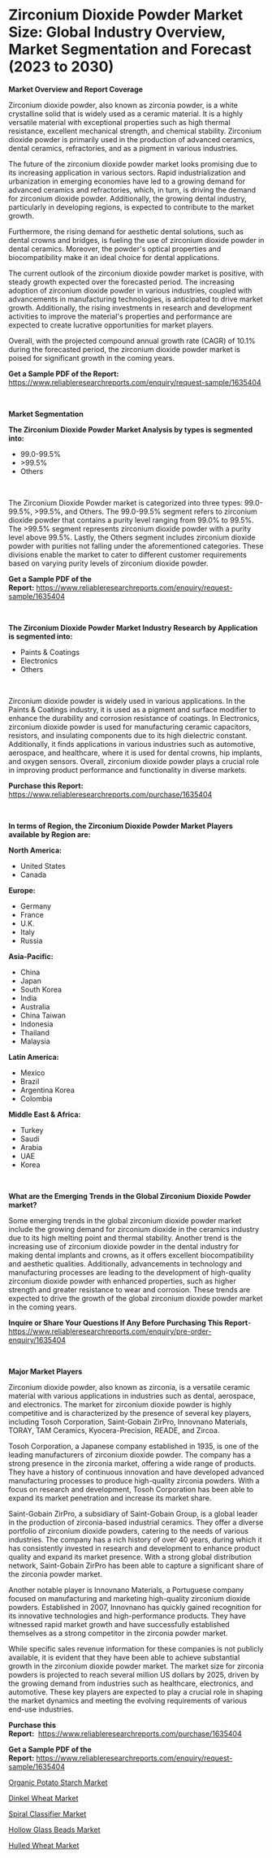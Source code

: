 <p><h1>Zirconium Dioxide Powder Market Size: Global Industry Overview, Market Segmentation and Forecast (2023 to 2030)</h1></p><p><strong>Market Overview and Report Coverage</strong></p>
<p><p>Zirconium dioxide powder, also known as zirconia powder, is a white crystalline solid that is widely used as a ceramic material. It is a highly versatile material with exceptional properties such as high thermal resistance, excellent mechanical strength, and chemical stability. Zirconium dioxide powder is primarily used in the production of advanced ceramics, dental ceramics, refractories, and as a pigment in various industries.</p><p>The future of the zirconium dioxide powder market looks promising due to its increasing application in various sectors. Rapid industrialization and urbanization in emerging economies have led to a growing demand for advanced ceramics and refractories, which, in turn, is driving the demand for zirconium dioxide powder. Additionally, the growing dental industry, particularly in developing regions, is expected to contribute to the market growth.</p><p>Furthermore, the rising demand for aesthetic dental solutions, such as dental crowns and bridges, is fueling the use of zirconium dioxide powder in dental ceramics. Moreover, the powder's optical properties and biocompatibility make it an ideal choice for dental applications.</p><p>The current outlook of the zirconium dioxide powder market is positive, with steady growth expected over the forecasted period. The increasing adoption of zirconium dioxide powder in various industries, coupled with advancements in manufacturing technologies, is anticipated to drive market growth. Additionally, the rising investments in research and development activities to improve the material's properties and performance are expected to create lucrative opportunities for market players.</p><p>Overall, with the projected compound annual growth rate (CAGR) of 10.1% during the forecasted period, the zirconium dioxide powder market is poised for significant growth in the coming years.</p></p>
<p><strong>Get a Sample PDF of the Report:</strong> <a href="https://www.reliableresearchreports.com/enquiry/request-sample/1635404">https://www.reliableresearchreports.com/enquiry/request-sample/1635404</a></p>
<p>&nbsp;</p>
<p><strong>Market Segmentation</strong></p>
<p><strong>The Zirconium Dioxide Powder Market Analysis by types is segmented into:</strong></p>
<p><ul><li>99.0-99.5%</li><li>>99.5%</li><li>Others</li></ul></p>
<p>&nbsp;</p>
<p><p>The Zirconium Dioxide Powder market is categorized into three types: 99.0-99.5%, >99.5%, and Others. The 99.0-99.5% segment refers to zirconium dioxide powder that contains a purity level ranging from 99.0% to 99.5%. The >99.5% segment represents zirconium dioxide powder with a purity level above 99.5%. Lastly, the Others segment includes zirconium dioxide powder with purities not falling under the aforementioned categories. These divisions enable the market to cater to different customer requirements based on varying purity levels of zirconium dioxide powder.</p></p>
<p><strong>Get a Sample PDF of the Report:</strong>&nbsp;<a href="https://www.reliableresearchreports.com/enquiry/request-sample/1635404">https://www.reliableresearchreports.com/enquiry/request-sample/1635404</a></p>
<p>&nbsp;</p>
<p><strong>The Zirconium Dioxide Powder Market Industry Research by Application is segmented into:</strong></p>
<p><ul><li>Paints & Coatings</li><li>Electronics</li><li>Others</li></ul></p>
<p>&nbsp;</p>
<p><p>Zirconium dioxide powder is widely used in various applications. In the Paints & Coatings industry, it is used as a pigment and surface modifier to enhance the durability and corrosion resistance of coatings. In Electronics, zirconium dioxide powder is used for manufacturing ceramic capacitors, resistors, and insulating components due to its high dielectric constant. Additionally, it finds applications in various industries such as automotive, aerospace, and healthcare, where it is used for dental crowns, hip implants, and oxygen sensors. Overall, zirconium dioxide powder plays a crucial role in improving product performance and functionality in diverse markets.</p></p>
<p><strong>Purchase this Report:</strong>&nbsp; <a href="https://www.reliableresearchreports.com/purchase/1635404">https://www.reliableresearchreports.com/purchase/1635404</a></p>
<p>&nbsp;</p>
<p><strong>In terms of Region, the Zirconium Dioxide Powder Market Players available by Region are:</strong></p>
<p>
    <p> <strong> North America: </strong>
        <ul>
            <li>United States</li>
            <li>Canada</li>
        </ul>
        </p> 
    <p> <strong> Europe: </strong>
        <ul>
            <li>Germany</li>
            <li>France</li>
            <li>U.K.</li>
            <li>Italy</li>
            <li>Russia</li>
        </ul>
        </p> 
    <p> <strong> Asia-Pacific: </strong>
        <ul>
            <li>China</li>
            <li>Japan</li>
            <li>South Korea</li>
            <li>India</li>
            <li>Australia</li>
            <li>China Taiwan</li>
            <li>Indonesia</li>
            <li>Thailand</li>
            <li>Malaysia</li>
        </ul>
        </p> 
    <p> <strong> Latin America: </strong>
        <ul>
            <li>Mexico</li>
            <li>Brazil</li>
            <li>Argentina Korea</li>
            <li>Colombia</li>
        </ul>
        </p> 
    <p> <strong> Middle East & Africa: </strong>
        <ul>
            <li>Turkey</li>
            <li>Saudi</li>
            <li>Arabia</li>
            <li>UAE</li>
            <li>Korea</li>
        </ul>
    </p>
    </p>
<p>&nbsp;</p>
<p><strong>What are the Emerging Trends in the Global Zirconium Dioxide Powder market?</strong></p>
<p><p>Some emerging trends in the global zirconium dioxide powder market include the growing demand for zirconium dioxide in the ceramics industry due to its high melting point and thermal stability. Another trend is the increasing use of zirconium dioxide powder in the dental industry for making dental implants and crowns, as it offers excellent biocompatibility and aesthetic qualities. Additionally, advancements in technology and manufacturing processes are leading to the development of high-quality zirconium dioxide powder with enhanced properties, such as higher strength and greater resistance to wear and corrosion. These trends are expected to drive the growth of the global zirconium dioxide powder market in the coming years.</p></p>
<p><strong>Inquire or Share Your Questions If Any Before Purchasing This Report</strong>- <a href="https://www.reliableresearchreports.com/enquiry/pre-order-enquiry/1635404">https://www.reliableresearchreports.com/enquiry/pre-order-enquiry/1635404</a></p>
<p>&nbsp;</p>
<p><strong>Major Market Players</strong></p>
<p><p>Zirconium dioxide powder, also known as zirconia, is a versatile ceramic material with various applications in industries such as dental, aerospace, and electronics. The market for zirconium dioxide powder is highly competitive and is characterized by the presence of several key players, including Tosoh Corporation, Saint-Gobain ZirPro, Innovnano Materials, TORAY, TAM Ceramics, Kyocera-Precision, READE, and Zircoa. </p><p>Tosoh Corporation, a Japanese company established in 1935, is one of the leading manufacturers of zirconium dioxide powder. The company has a strong presence in the zirconia market, offering a wide range of products. They have a history of continuous innovation and have developed advanced manufacturing processes to produce high-quality zirconia powders. With a focus on research and development, Tosoh Corporation has been able to expand its market penetration and increase its market share.</p><p>Saint-Gobain ZirPro, a subsidiary of Saint-Gobain Group, is a global leader in the production of zirconia-based industrial ceramics. They offer a diverse portfolio of zirconium dioxide powders, catering to the needs of various industries. The company has a rich history of over 40 years, during which it has consistently invested in research and development to enhance product quality and expand its market presence. With a strong global distribution network, Saint-Gobain ZirPro has been able to capture a significant share of the zirconia powder market.</p><p>Another notable player is Innovnano Materials, a Portuguese company focused on manufacturing and marketing high-quality zirconium dioxide powders. Established in 2007, Innovnano has quickly gained recognition for its innovative technologies and high-performance products. They have witnessed rapid market growth and have successfully established themselves as a strong competitor in the zirconia powder market.</p><p>While specific sales revenue information for these companies is not publicly available, it is evident that they have been able to achieve substantial growth in the zirconium dioxide powder market. The market size for zirconia powders is projected to reach several million US dollars by 2025, driven by the growing demand from industries such as healthcare, electronics, and automotive. These key players are expected to play a crucial role in shaping the market dynamics and meeting the evolving requirements of various end-use industries.</p></p>
<p><strong>Purchase this Report:</strong>&nbsp;&nbsp;<a href="https://www.reliableresearchreports.com/purchase/1635404">https://www.reliableresearchreports.com/purchase/1635404</a></p>
<p></p>
<p><strong>Get a Sample PDF of the Report:</strong>&nbsp;<a href="https://www.reliableresearchreports.com/enquiry/request-sample/1635404">https://www.reliableresearchreports.com/enquiry/request-sample/1635404</a></p>
<p><p><a href="https://github.com/Chiragrp24/Market-Research-Report-List-1/blob/main/organic-potato-starch-market.md">Organic Potato Starch Market</a></p><p><a href="https://medium.com/@amayabeahan/analyzing-dinkel-wheat-market-global-industry-perspective-and-forecast-2023-to-2030-f0aa6f117916">Dinkel Wheat Market</a></p><p><a href="https://medium.com/@ebbaeffertz1951/spiral-classifier-market-size-market-outlook-and-market-forecast-2023-to-2030-296f8ce6dc40">Spiral Classifier Market</a></p><p><a href="https://github.com/Chiragrp23/Market-Research-Report-List-1/blob/main/hollow-glass-beads-market.md">Hollow Glass Beads Market</a></p><p><a href="https://medium.com/@lavernacole2023/hulled-wheat-market-trends-forecast-and-competitive-analysis-to-2030-50d00b5b8567">Hulled Wheat Market</a></p></p>